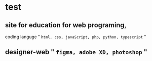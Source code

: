 # test


## site for education for web programing,
coding languge " `html, css, javaScript, php, python, typescript` "

## designer-web " `figma, adobe XD, photoshop` "
